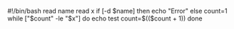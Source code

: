  #!/bin/bash
read name
read x
if [-d $name]
then
echo "Error"
else
count=1
while ["$count" -le "$x"]
do
echo test
count=$(($count + 1))
done
